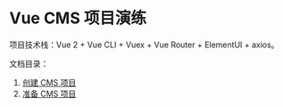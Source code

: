 # Vue CMS 项目演练

项目技术栈：Vue 2 + Vue CLI + Vuex + Vue Router + ElementUI + axios。

文档目录：

1. [创建 CMS 项目](init-project.md)
2. [准备 CMS 项目](prepare-project.md)
